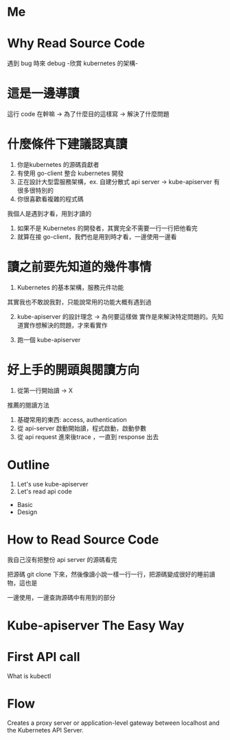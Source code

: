 # Me

# Why Read Source Code

遇到 bug 時來 debug
-欣賞 kubernetes 的架構-

# 這是一邊導讀

這行 code 在幹嘛 -> 為了什麼目的這樣寫 -> 解決了什麼問題

# 什麼條件下建議認真讀

1. 你是kubernetes 的源碼貢獻者
2. 有使用 go-client 整合 kubernetes 開發
3. 正在設計大型雲服務架構，ex. 自建分散式 api server -> kube-apiserver 有很多很特別的
4. 你很喜歡看複雜的程式碼

我個人是遇到才看，用到才讀的

1. 如果不是 Kubernetes 的開發者，其實完全不需要一行一行把他看完
2. 就算在接 go-client，我們也是用到時才看，一邊使用一邊看

# 讀之前要先知道的幾件事情

1. Kubernetes 的基本架構，服務元件功能

其實我也不敢說我對，只能說常用的功能大概有遇到過

2. kube-apiserver 的設計理念 -> 為何要這樣做
實作是來解決特定問題的。先知道實作想解決的問題，才來看實作

3. 跑一個 kube-apiserver

# 好上手的開頭與閱讀方向

1. 從第一行開始讀 -> X

推薦的閱讀方法
1. 基礎常用的東西: access, authentication
2. 從 api-server 啟動開始讀，程式啟動，啟動參數
3. 從 api request 進來後trace ，一直到 response 出去

# Outline

1. Let's use kube-apiserver
2. Let's read api code
  - Basic
  - Design

# How to Read Source Code

我自己沒有把整份 api server 的源碼看完

把源碼 git clone 下來，然後像讀小說一樣一行一行，把源碼變成很好的睡前讀物，這也是

一邊使用，一邊查詢源碼中有用到的部分

# Kube-apiserver The Easy Way

# First API call

What is kubectl

# Flow

Creates a proxy server or application-level gateway between localhost and the Kubernetes API Server.
